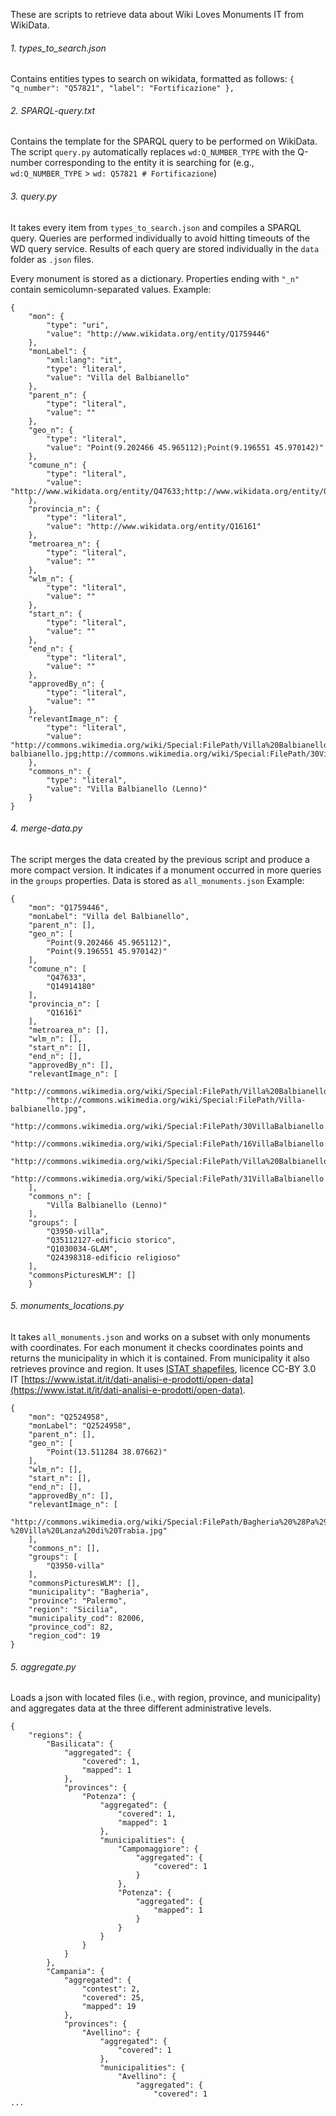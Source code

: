 These are scripts to retrieve data about Wiki Loves Monuments IT from WikiData.

###### 1. types_to_search.json
Contains entities types to search on wikidata, formatted as follows: `{ "q_number": "Q57821", "label": "Fortificazione" },`

###### 2. SPARQL-query.txt
Contains the template for the SPARQL query to be performed on WikiData. The script `query.py` automatically replaces `wd:Q_NUMBER_TYPE` with the Q-number corresponding to the entity it is searching for (e.g., `wd:Q_NUMBER_TYPE` > `wd: Q57821 # Fortificazione`)

###### 3. query.py
It takes every item from `types_to_search.json` and compiles a SPARQL query. Queries are performed individually to avoid hitting timeouts of the WD query service. Results of each query are stored individually in the `data` folder as `.json` files.

Every monument is stored as a dictionary. Properties ending with `"_n"` contain semicolumn-separated values. Example:
````
{
    "mon": {
        "type": "uri",
        "value": "http://www.wikidata.org/entity/Q1759446"
    },
    "monLabel": {
        "xml:lang": "it",
        "type": "literal",
        "value": "Villa del Balbianello"
    },
    "parent_n": {
        "type": "literal",
        "value": ""
    },
    "geo_n": {
        "type": "literal",
        "value": "Point(9.202466 45.965112);Point(9.196551 45.970142)"
    },
    "comune_n": {
        "type": "literal",
        "value": "http://www.wikidata.org/entity/Q47633;http://www.wikidata.org/entity/Q14914180"
    },
    "provincia_n": {
        "type": "literal",
        "value": "http://www.wikidata.org/entity/Q16161"
    },
    "metroarea_n": {
        "type": "literal",
        "value": ""
    },
    "wlm_n": {
        "type": "literal",
        "value": ""
    },
    "start_n": {
        "type": "literal",
        "value": ""
    },
    "end_n": {
        "type": "literal",
        "value": ""
    },
    "approvedBy_n": {
        "type": "literal",
        "value": ""
    },
    "relevantImage_n": {
        "type": "literal",
        "value": "http://commons.wikimedia.org/wiki/Special:FilePath/Villa%20Balbianello%20a%20Lenno.jpg;http://commons.wikimedia.org/wiki/Special:FilePath/Villa-balbianello.jpg;http://commons.wikimedia.org/wiki/Special:FilePath/30VillaBalbianello.jpg;http://commons.wikimedia.org/wiki/Special:FilePath/16VillaBalbianello.jpg;http://commons.wikimedia.org/wiki/Special:FilePath/Villa%20Balbianello%203674.jpg;http://commons.wikimedia.org/wiki/Special:FilePath/31VillaBalbianello.jpg"
    },
    "commons_n": {
        "type": "literal",
        "value": "Villa Balbianello (Lenno)"
    }
}
````

###### 4. merge-data.py
The script merges the data created by the previous script and produce a more compact version. It indicates if a monument occurred in more queries in the `groups` properties. Data is stored as `all_monuments.json` Example:
````
{
    "mon": "Q1759446",
    "monLabel": "Villa del Balbianello",
    "parent_n": [],
    "geo_n": [
        "Point(9.202466 45.965112)",
        "Point(9.196551 45.970142)"
    ],
    "comune_n": [
        "Q47633",
        "Q14914180"
    ],
    "provincia_n": [
        "Q16161"
    ],
    "metroarea_n": [],
    "wlm_n": [],
    "start_n": [],
    "end_n": [],
    "approvedBy_n": [],
    "relevantImage_n": [
        "http://commons.wikimedia.org/wiki/Special:FilePath/Villa%20Balbianello%20a%20Lenno.jpg",
        "http://commons.wikimedia.org/wiki/Special:FilePath/Villa-balbianello.jpg",
        "http://commons.wikimedia.org/wiki/Special:FilePath/30VillaBalbianello.jpg",
        "http://commons.wikimedia.org/wiki/Special:FilePath/16VillaBalbianello.jpg",
        "http://commons.wikimedia.org/wiki/Special:FilePath/Villa%20Balbianello%203674.jpg",
        "http://commons.wikimedia.org/wiki/Special:FilePath/31VillaBalbianello.jpg"
    ],
    "commons_n": [
        "Villa Balbianello (Lenno)"
    ],
    "groups": [
        "Q3950-villa",
        "Q35112127-edificio storico",
        "Q1030034-GLAM",
        "Q24398318-edificio religioso"
    ],
    "commonsPicturesWLM": []
    }
````

###### 5. monuments_locations.py
It takes `all_monuments.json` and works on a subset with only monuments with coordinates. For each monument it checks coordinates points and returns the municipality in which it is contained. From municipality it also retrieves province and region. It uses [ISTAT shapefiles](https://www.istat.it/it/archivio/222527), licence CC-BY 3.0 IT [https://www.istat.it/it/dati-analisi-e-prodotti/open-data](https://www.istat.it/it/dati-analisi-e-prodotti/open-data).
```
{
    "mon": "Q2524958",
    "monLabel": "Q2524958",
    "parent_n": [],
    "geo_n": [
        "Point(13.511284 38.07662)"
    ],
    "wlm_n": [],
    "start_n": [],
    "end_n": [],
    "approvedBy_n": [],
    "relevantImage_n": [
        "http://commons.wikimedia.org/wiki/Special:FilePath/Bagheria%20%28Pa%29%20-%20Villa%20Lanza%20di%20Trabia.jpg"
    ],
    "commons_n": [],
    "groups": [
        "Q3950-villa"
    ],
    "commonsPicturesWLM": [],
    "municipality": "Bagheria",
    "province": "Palermo",
    "region": "Sicilia",
    "municipality_cod": 82006,
    "province_cod": 82,
    "region_cod": 19
}
```

###### 5. aggregate.py
Loads a json with located files (i.e., with region, province, and municipality) and aggregates data at the three different administrative levels.
```
{
    "regions": {
        "Basilicata": {
            "aggregated": {
                "covered": 1,
                "mapped": 1
            },
            "provinces": {
                "Potenza": {
                    "aggregated": {
                        "covered": 1,
                        "mapped": 1
                    },
                    "municipalities": {
                        "Campomaggiore": {
                            "aggregated": {
                                "covered": 1
                            }
                        },
                        "Potenza": {
                            "aggregated": {
                                "mapped": 1
                            }
                        }
                    }
                }
            }
        },
        "Campania": {
            "aggregated": {
                "contest": 2,
                "covered": 25,
                "mapped": 19
            },
            "provinces": {
                "Avellino": {
                    "aggregated": {
                        "covered": 1
                    },
                    "municipalities": {
                        "Avellino": {
                            "aggregated": {
                                "covered": 1
...
```